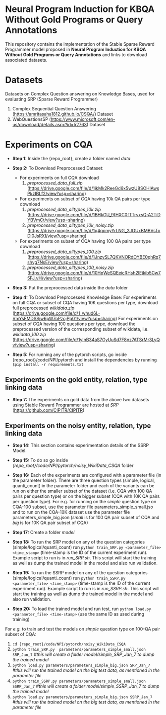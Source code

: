 # Neural Program Induction for KBQA Without Gold Programs or Query Annotations
This repository contains the implementation of the Stable Sparse Reward Programmer model proposed in **Neural Program Induction for KBQA Without Gold Programs or Query Annotations** and links to download associated datasets. 

# Datasets
Datasets on Complex Question answering on Knowledge Bases, used for evaluating SRP (Sparse Reward Programmer)
1. Complex Sequential Question Answering (https://amritasaha1812.github.io/CSQA/) Dataset
2. WebQuestionsSP (https://www.microsoft.com/en-us/download/details.aspx?id=52763) Dataset

# Experiments on CQA
* **Step 1:** Inside the {repo_root}, create a folder named *data*

* **Step 2:** To Download Preprocessed Dataset:
  * For experiments on full CQA download 
    1. *preprocessed_data_full.zip* (https://drive.google.com/file/d/1jkMk2ReeGd6x5wzU8SOHlAwsPkzIBLf2/view?usp=sharing)
  * For experiments on subset of CQA having 10k QA pairs per type download 
    1. *preprocessed_data_alltypes_10k.zip* (https://drive.google.com/file/d/1BHkGU_9fHXC0fTTrvxsQrA2TiDYBVmCt/view?usp=sharing)
    2. *preprocessed_data_alltypes_10k_noisy.zip* (https://drive.google.com/file/d/1q4qomyYrLNG_2JOUxBMBVsToDl0JsRXI/view?usp=sharing)
  * For experiments on subset of CQA having 100 QA pairs per type download 
    1. *preprocessed_data_alltypes_100.zip* (https://drive.google.com/file/d/1JnzvSL7QKVNORdOYBE0qhRq7shvg7NsE/view?usp=sharing)
    2. *preprocessed_data_alltypes_100_noisy.zip* (https://drive.google.com/file/d/10HqWeSQEeicRHsh2lEjkib5Cw75FJ_vH/view?usp=sharing)
* **Step 3:** Put the preprocessed data inside the *data* folder 

* **Step 4:** To Download Preprocessed Knowledge Base:
For experiments on full CQA or subset of CQA having 10K questions per type, download full preprocessed *wikidata.zip* (https://drive.google.com/file/d/1_whud6L-VmYsFMDSSjw6pW7oPzojPp01/view?usp=sharing)
For experiments on subset of CQA having 100 questions per type, download the preprocessed version of the corresponding subset of wikidata, i.e. *wikidata_100.zip* (https://drive.google.com/file/d/1yInB34aS7GyUuSd7F8nz7ATSrMr3LyQv/view?usp=sharing)
* **Step 5:** For running any of the pytorch scripts,  go inside {repo_root}/code/NPI/pytorch and install the dependencies by running `$pip install -r requirements.txt`

## Experiments on the gold entity, relation, type linking data
* **Step 7:** The experiments on gold data from the above two datasets using Stable Reward Programmer are hosted at *SRP* (https://github.com/CIPITR/CIPITR)

## Experiments on the noisy entity, relation, type linking data 
* **Step 14:** This section contains experimentation details of the SSRP Model.

* **Step 15:** To do so go inside *{repo_root}/code/NPI/pytorch/noisy_WikiData_CSQA* folder

* **Step 16:** Each of the experiments are configured with a parameter file (in the parameter folder). There are three question types (simple, logical, quanti_count) in the parameter folder and each of the variants can be run on either the smaller subset of the dataset (i.e. CQA with 100 QA pairs per question type) or on the bigger subset (CQA with 10K QA pairs per question type). For e.g. for running on the *simple* question type on CQA-100 subset, use the parameter file parameters_simple_small.jso and to run on the CQA-10K dataset use the parameter file parameters_simple_big.json (*small* is for 100 QA pair subset of CQA and *big* is for 10K QA pair subset of CQA)

* **Step 17:** Create a folder *model*

* **Step 18:** To run the SRP model on any of the question categories (simple/logical/quanti_count) run `python train_SRP.py <parameter_file> <time_stamp>` (time-stamp is the ID of the current experiment run). Example script to run is in *run_SRP.sh*. This script will start the training as well as dump the trained model in the model and also run validation. 

* **Step 19:** To run the SSRP model on any of the question categories (simple/logical/quanti_count) run `python train_SSRP.py <parameter_file> <time_stamp>` (time-stamp is the ID of the current experiment run). Example script to run is in *run_SSRP.sh*. This script will start the training as well as dump the trained model in the model and also run validation. 

* **Step 20:** To load the trained model and run test, run `python load.py <parameter_file> <time-stamp>` (use the same ID as used during training)

For *e.g.* to train and test the models on *simple* question type on 100-QA pair subset of CQA:
1. `cd {repo_root}/code/NPI/pytorch/noisy_WikiData_CSQA`
2. `python train_SRP.py  parameters/parameters_simple_small.json SRP_Jan_7` *#this will create a folder model/simple_SRP_Jan_7 to dump the trained model*
3. `python load.py parameters/parameters_simple_big.json SRP_Jan_7` *#this will run the trained model on the big test data, as mentioned in the parameter file*
4. `python train_SSRP.py parameters/parameters_simple_small.json SSRP_Jan_7` *#this will create a folder model/simple_SSRP_Jan_7 to dump the trained model*
5. `python load.py parameters/parameters_simple_big.json SSRP_Jan_7` *#this will run the trained model on the big test data, as mentioned in the parameter file*